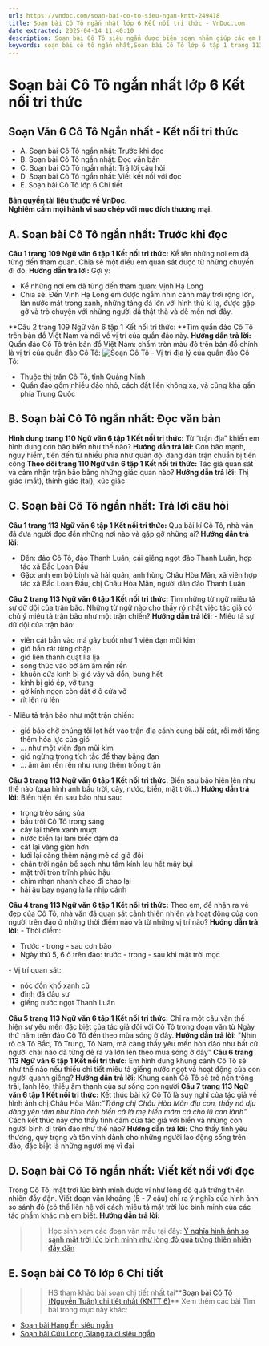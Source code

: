 ```yaml
---
url: https://vndoc.com/soan-bai-co-to-sieu-ngan-kntt-249418
title: Soạn bài Cô Tô ngắn nhất lớp 6 Kết nối tri thức - VnDoc.com
date_extracted: 2025-04-14 11:40:10
description: Soạn bài Cô Tô siêu ngắn được biên soạn nhằm giúp các em HS đạt kết quả tốt trong quá trình làm bài tập và học tập môn Ngữ văn lớp 6.
keywords: soạn bài cô tô ngắn nhất,Soạn bài Cô Tô lớp 6 tập 1 trang 113 Ngắn nhất,Soạn bài Cô Tô siêu ngắn,Soạn bài Cô Tô ngắn gọn,Soạn bài Cô Tô ngắn,Soạn Cô Tô siêu ngắn,soạn Cô Tô ngắn gọn,soạn Cô Tô ngắn nhất,Soạn văn 6 Cô Tô,Soạn văn Cô Tô,Cô Tô,Cô Tô lớp 6,Cô Tô Nguyễn Tuân,ngữ văn 6,ngữ văn 6 tập 1,soạn văn 6,soạn văn 6 tập 1,soạn văn lớp 6,soan van 6,ngữ văn lớp 6,văn lớp 6,văn 6,ngu van 6,soạn ngữ văn lớp 6,giải ngữ văn 6
---
```


# Soạn bài Cô Tô ngắn nhất lớp 6 Kết nối tri thức
## **Soạn Văn 6 Cô Tô Ngắn nhất - Kết nối tri thức**
  * A. Soạn bài Cô Tô ngắn nhất: Trước khi đọc
  * B. Soạn bài Cô Tô ngắn nhất: Đọc văn bản 
  * C. Soạn bài Cô Tô ngắn nhất: Trả lời câu hỏi
  * D. Soạn bài Cô Tô ngắn nhất: Viết kết nối với đọc 
  * E. Soạn bài Cô Tô lớp 6 Chi tiết

**Bản quyền tài liệu thuộc về VnDoc.  
Nghiêm cấm mọi hành vi sao chép với mục đích thương mại.**
## **A. Soạn bài Cô Tô ngắn nhất: Trước khi đọc**
**Câu 1 trang 109 Ngữ văn 6 tập 1 Kết nối tri thức:** Kể tên những nơi em đã từng đến tham quan. Chia sẻ một điều em quan sát được từ những chuyến đi đó.
**Hướng dẫn trả lời:**
Gợi ý:
  * Kể những nơi em đã từng đến tham quan: Vịnh Hạ Long
  * Chia sẻ: Đến Vịnh Hạ Long em được ngắm nhìn cảnh mây trời rộng lớn, làn nước mát trong xanh, những tảng đá lớn với hình thù kì lạ, được gặp gỡ và trò chuyện với những người dâ thật thà và dễ mến nơi đây.

**Câu 2 trang 109 Ngữ văn 6 tập 1 Kết nối tri thức: **Tìm quần đảo Cô Tô trên bản đồ Việt Nam và nói về vị trí của quần đảo này.
**Hướng dẫn trả lời:**
\- Quần đảo Cô Tô trên bản đồ Việt Nam: chấm tròn màu đỏ trên bản đồ chính là vị trí của quần đảo Cô Tô:
![Soạn Cô Tô](https://i.vdoc.vn/data/image/2021/06/07/soan-co-to-1.jpg)
\- Vị trí địa lý của quần đảo Cô Tô:
  * Thuộc thị trấn Cô Tô, tỉnh Quảng Ninh
  * Quần đảo gồm nhiều đảo nhỏ, cách đất liền không xa, và cũng khá gần phía Trung Quốc

## **B. Soạn bài Cô Tô ngắn nhất: Đọc văn bản**
**Hình dung trang 110 Ngữ văn 6 tập 1 Kết nối tri thức:** Từ “trận địa” khiến em hình dung cơn bão biển như thế nào?
**Hướng dẫn trả lời:**
Cơn bão mạnh, nguy hiểm, tiến đến từ nhiều phía như quân đội đang dàn trận chuẩn bị tiến công
**Theo dõi trang 110 Ngữ văn 6 tập 1 Kết nối tri thức:** Tác giả quan sát và cảm nhận trận bão bằng những giác quan nào?
**Hướng dẫn trả lời:**
Thị giác \(mắt\), thính giác \(tai\), xúc giác
## **C. Soạn bài Cô Tô ngắn nhất: Trả lời câu hỏi**
**Câu 1 trang 113 Ngữ văn 6 tập 1 Kết nối tri thức:** Qua bài kí Cô Tô, nhà văn đã đưa người đọc đến những nơi nào và gặp gỡ những ai?
**Hướng dẫn trả lời:**
  * Đến: đảo Cô Tô, đảo Thanh Luân, cái giếng ngọt đảo Thanh Luân, hợp tác xã Bắc Loan Đầu
  * Gặp: anh em bộ binh và hải quân, anh hùng Châu Hòa Mãn, xã viên hợp tác xã Bắc Loan Đầu, chị Châu Hòa Mãn, người dân đảo Thanh Luân

**Câu 2 trang 113 Ngữ văn 6 tập 1 Kết nối tri thức:** Tìm những từ ngữ miêu tả sự dữ dội của trận bão. Những từ ngữ nào cho thấy rõ nhất việc tác giả có chủ ý miêu tả trận bão như một trận chiến?
**Hướng dẫn trả lời:**
\- Miêu tả sự dữ dội của trận bão:
  * viên cát bắn vào má gây buốt như 1 viên đạn mũi kim
  * gió bắn rát từng chập
  * gió liên thanh quạt lia lịa
  * sóng thúc vào bờ âm âm rền rền
  * khuôn cửa kính bị gió vây và dồn, bung hết
  * kính bị gió ép, vỡ tung
  * gờ kính ngọn còn dắt ở ô cửa vỡ
  * rít lên rú lên

\- Miêu tả trận bão như một trận chiến:
  * gió bão chờ chúng tôi lọt hết vào trận địa cánh cung bãi cát, rồi mới tăng thêm hỏa lực của gió
  * ... như một viên đạn mũi kim
  * gió ngừng trong tích tắc để thay băng đạn
  * ... âm âm rền rền như rung thêm trống trận

**Câu 3 trang 113 Ngữ văn 6 tập 1 Kết nối tri thức:** Biển sau bão hiện lên như thế nào \(qua hình ảnh bầu trời, cây, nước, biển, mặt trời...\)
**Hướng dẫn trả lời:**
Biển hiện lên sau bão như sau:
  * trong trẻo sáng sủa
  * bầu trời Cô Tô trong sáng
  * cây lại thêm xanh mượt
  * nước biển lại lam biếc đậm đà
  * cát lại vàng giòn hơn
  * lưới lại càng thêm nặng mẻ cá giã đôi
  * chân trời ngấn bể sạch như tấm kính lau hết mây bụi
  * mặt trời tròn trĩnh phúc hậu
  * chim nhạn nhanh chao đi chao lại
  * hải âu bay ngang là là nhịp cánh

**Câu 4 trang 113 Ngữ văn 6 tập 1 Kết nối tri thức:** Theo em, để nhận ra vẻ đẹp của Cô Tô, nhà văn đã quan sát cảnh thiên nhiên và hoạt động của con người trên đảo ở những thời điểm nào và từ những vị trí nào?
**Hướng dẫn trả lời:**
\- Thời điểm:
  * Trước - trong - sau cơn bão
  * Ngày thứ 5, 6 ở trên đảo: trước - trong - sau khi mặt trời mọc

\- Vị trí quan sát:
  * nóc đồn khố xanh cũ
  * đỉnh đá đầu sư
  * giếng nước ngọt Thanh Luân

**Câu 5 trang 113 Ngữ văn 6 tập 1 Kết nối tri thức:** Chỉ ra một câu văn thể hiện sự yêu mến đặc biệt của tác giả đối với Cô Tô trong đoạn văn từ Ngày thứ năm trên đảo Cô Tô đến theo mùa sóng ở đây.
**Hướng dẫn trả lời:**
"Nhìn rõ cả Tô Bắc, Tô Trung, Tô Nam, mà càng thấy yêu mến hòn đảo như bất cứ người chài nào đã từng đẻ ra và lớn lên theo mùa sóng ở đây"
**Câu 6 trang 113 Ngữ văn 6 tập 1 Kết nối tri thức:** Em hình dung khung cảnh Cô Tô sẽ như thế nào nếu thiếu chi tiết miêu tả giếng nước ngọt và hoạt động của con người quanh giếng?
**Hướng dẫn trả lời:**
Khung cảnh Cô Tô sẽ trở nên trống trải, lạnh lẽo, thiếu âm thanh của sự sống con người
**Câu 7 trang 113 Ngữ văn 6 tập 1 Kết nối tri thức:** Kết thúc bài ký Cô Tô là suy nghĩ của tác giả về hình ảnh chị Châu Hòa Mãn:_"Trông chị Châu Hòa Mãn địu con, thấy nó dịu dàng yên tâm như hình ảnh biển cả là mẹ hiền mớm cá cho lũ con lành"._ Cách kết thúc này cho thấy tình cảm của tác giả với biển và những con người bình dị trên đảo như thế nào?
**Hướng dẫn trả lời:**
Cho thấy tình yêu thương, quý trọng và tôn vinh dành cho những người lao động sống trên đảo, đặc biệt là những người mẹ vĩ đại
## **D. Soạn bài Cô Tô ngắn nhất: Viết kết nối với đọc**
Trong Cô Tô, mặt trời lúc bình minh được ví như lòng đỏ quả trứng thiên nhiên đầy đặn. Viết đoạn văn khoảng \(5 - 7 câu\) chỉ ra ý nghĩa của hình ảnh so sánh đó \(có thể liên hệ với cách miêu tả mặt trời lúc bình minh của các tác phẩm khác mà em biết.
**Hướng dẫn trả lời:**
>> Học sinh xem các đoạn văn mẫu tại đây: [Ý nghĩa hình ảnh so sánh mặt trời lúc bình minh như lòng đỏ quả trứng thiên nhiên đầy đặn](<https://vndoc.com/y-nghia-hinh-anh-so-sanh-mat-troi-luc-binh-minh-nhu-long-do-qua-trung-thien-nhien-day-dan-249237>)
## **E. Soạn bài Cô Tô lớp 6 Chi tiết**
>> HS tham khảo bài soạn chi tiết nhất tại**[Soạn bài Cô Tô \(Nguyễn Tuân\) chi tiết nhất \(KNTT 6\)](<https://vndoc.com/soan-co-to-234347>)**
Xem thêm các bài Tìm bài trong mục này khác:
  * [Soạn bài Hang Én siêu ngắn](</soan-bai-hang-en-sieu-ngan-249524>)
  * [Soạn bài Cửu Long Giang ta ơi siêu ngắn](</soan-bai-cuu-long-giang-ta-oi-sieu-ngan-249624>)

